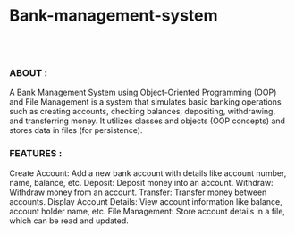 # Bank-management-system
<br></br>
<h3>ABOUT :</h3>
A Bank Management System using Object-Oriented Programming (OOP) and File Management is a system that simulates basic banking operations such as creating accounts, checking balances, depositing, withdrawing, and transferring money. It utilizes classes and objects (OOP concepts) and stores data in files (for persistence).
<h3>FEATURES :</h3>
Create Account: Add a new bank account with details like account number, name, balance, etc.
Deposit: Deposit money into an account.
Withdraw: Withdraw money from an account.
Transfer: Transfer money between accounts.
Display Account Details: View account information like balance, account holder name, etc.
File Management: Store account details in a file, which can be read and updated.
